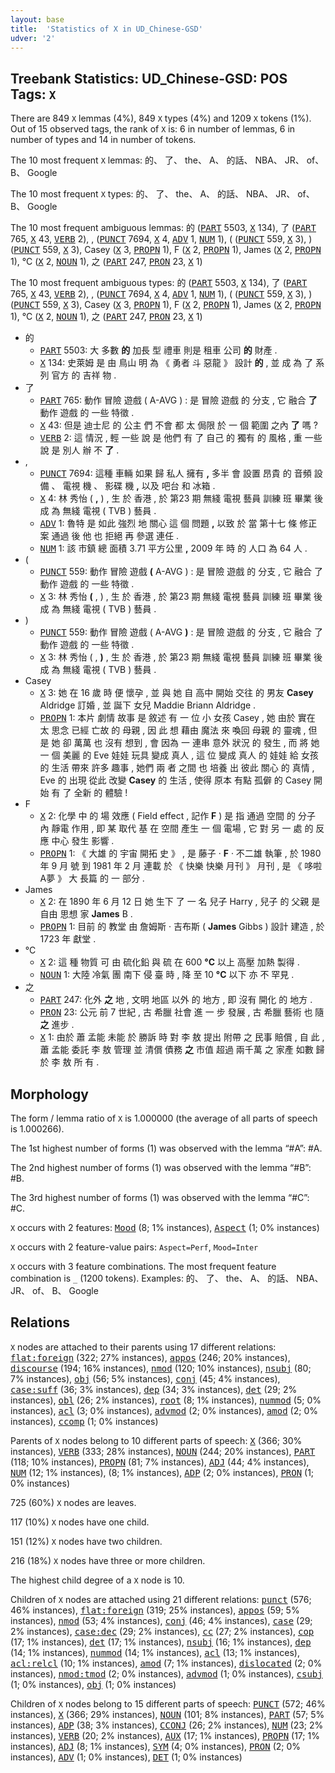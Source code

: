 ```yaml
---
layout: base
title:  'Statistics of X in UD_Chinese-GSD'
udver: '2'
---
```


## Treebank Statistics: UD_Chinese-GSD: POS Tags: `X`

There are 849 `X` lemmas (4%), 849 `X` types (4%) and 1209 `X` tokens (1%).
Out of 15 observed tags, the rank of `X` is: 6 in number of lemmas, 6 in number of types and 14 in number of tokens.

The 10 most frequent `X` lemmas: 的、 了、 the、 A、 的話、 NBA、 JR、 of、 B、 Google

The 10 most frequent `X` types:  的、 了、 the、 A、 的話、 NBA、 JR、 of、 B、 Google

The 10 most frequent ambiguous lemmas: 的 (<tt><a href="zh_gsd-pos-PART.html">PART</a></tt> 5503, <tt><a href="zh_gsd-pos-X.html">X</a></tt> 134), 了 (<tt><a href="zh_gsd-pos-PART.html">PART</a></tt> 765, <tt><a href="zh_gsd-pos-X.html">X</a></tt> 43, <tt><a href="zh_gsd-pos-VERB.html">VERB</a></tt> 2), , (<tt><a href="zh_gsd-pos-PUNCT.html">PUNCT</a></tt> 7694, <tt><a href="zh_gsd-pos-X.html">X</a></tt> 4, <tt><a href="zh_gsd-pos-ADV.html">ADV</a></tt> 1, <tt><a href="zh_gsd-pos-NUM.html">NUM</a></tt> 1), ( (<tt><a href="zh_gsd-pos-PUNCT.html">PUNCT</a></tt> 559, <tt><a href="zh_gsd-pos-X.html">X</a></tt> 3), ) (<tt><a href="zh_gsd-pos-PUNCT.html">PUNCT</a></tt> 559, <tt><a href="zh_gsd-pos-X.html">X</a></tt> 3), Casey (<tt><a href="zh_gsd-pos-X.html">X</a></tt> 3, <tt><a href="zh_gsd-pos-PROPN.html">PROPN</a></tt> 1), F (<tt><a href="zh_gsd-pos-X.html">X</a></tt> 2, <tt><a href="zh_gsd-pos-PROPN.html">PROPN</a></tt> 1), James (<tt><a href="zh_gsd-pos-X.html">X</a></tt> 2, <tt><a href="zh_gsd-pos-PROPN.html">PROPN</a></tt> 1), °C (<tt><a href="zh_gsd-pos-X.html">X</a></tt> 2, <tt><a href="zh_gsd-pos-NOUN.html">NOUN</a></tt> 1), 之 (<tt><a href="zh_gsd-pos-PART.html">PART</a></tt> 247, <tt><a href="zh_gsd-pos-PRON.html">PRON</a></tt> 23, <tt><a href="zh_gsd-pos-X.html">X</a></tt> 1)

The 10 most frequent ambiguous types:  的 (<tt><a href="zh_gsd-pos-PART.html">PART</a></tt> 5503, <tt><a href="zh_gsd-pos-X.html">X</a></tt> 134), 了 (<tt><a href="zh_gsd-pos-PART.html">PART</a></tt> 765, <tt><a href="zh_gsd-pos-X.html">X</a></tt> 43, <tt><a href="zh_gsd-pos-VERB.html">VERB</a></tt> 2), , (<tt><a href="zh_gsd-pos-PUNCT.html">PUNCT</a></tt> 7694, <tt><a href="zh_gsd-pos-X.html">X</a></tt> 4, <tt><a href="zh_gsd-pos-ADV.html">ADV</a></tt> 1, <tt><a href="zh_gsd-pos-NUM.html">NUM</a></tt> 1), ( (<tt><a href="zh_gsd-pos-PUNCT.html">PUNCT</a></tt> 559, <tt><a href="zh_gsd-pos-X.html">X</a></tt> 3), ) (<tt><a href="zh_gsd-pos-PUNCT.html">PUNCT</a></tt> 559, <tt><a href="zh_gsd-pos-X.html">X</a></tt> 3), Casey (<tt><a href="zh_gsd-pos-X.html">X</a></tt> 3, <tt><a href="zh_gsd-pos-PROPN.html">PROPN</a></tt> 1), F (<tt><a href="zh_gsd-pos-X.html">X</a></tt> 2, <tt><a href="zh_gsd-pos-PROPN.html">PROPN</a></tt> 1), James (<tt><a href="zh_gsd-pos-X.html">X</a></tt> 2, <tt><a href="zh_gsd-pos-PROPN.html">PROPN</a></tt> 1), °C (<tt><a href="zh_gsd-pos-X.html">X</a></tt> 2, <tt><a href="zh_gsd-pos-NOUN.html">NOUN</a></tt> 1), 之 (<tt><a href="zh_gsd-pos-PART.html">PART</a></tt> 247, <tt><a href="zh_gsd-pos-PRON.html">PRON</a></tt> 23, <tt><a href="zh_gsd-pos-X.html">X</a></tt> 1)


* 的
  * <tt><a href="zh_gsd-pos-PART.html">PART</a></tt> 5503: 大 多數 <b>的</b> 加長 型 禮車 則是 租車 公司 <b>的</b> 財產 .
  * <tt><a href="zh_gsd-pos-X.html">X</a></tt> 134: 史萊姆 是 由 鳥山 明 為 《 勇者 斗 惡龍 》 設計 <b>的</b> , 並 成 為 了 系列 官方 的 吉祥 物 .
* 了
  * <tt><a href="zh_gsd-pos-PART.html">PART</a></tt> 765: 動作 冒險 遊戲 ( A-AVG ) : 是 冒險 遊戲 的 分支 , 它 融合 <b>了</b> 動作 遊戲 的 一些 特徵 .
  * <tt><a href="zh_gsd-pos-X.html">X</a></tt> 43: 但是 迪士尼 的 公主 們 不會 都 太 侷限 於 一 個 範圍 之內 <b>了</b> 嗎 ?
  * <tt><a href="zh_gsd-pos-VERB.html">VERB</a></tt> 2: 這 情況 , 輕 一些 說 是 他們 有 了 自己 的 獨有 的 風格 , 重 一些 說 是 別人 辦 不 <b>了</b> .
* ,
  * <tt><a href="zh_gsd-pos-PUNCT.html">PUNCT</a></tt> 7694: 這種 車輛 如果 歸 私人 擁有 <b>,</b> 多半 會 設置 昂貴 的 音頻 設備 、 電視 機 、 影碟 機 <b>,</b> 以及 吧台 和 冰箱 .
  * <tt><a href="zh_gsd-pos-X.html">X</a></tt> 4: 林 秀怡 ( <b>,</b> ) , 生 於 香港 , 於 第23 期 無綫 電視 藝員 訓練 班 畢業 後 成 為 無綫 電視 ( TVB ) 藝員 .
  * <tt><a href="zh_gsd-pos-ADV.html">ADV</a></tt> 1: 魯特 是 如此 強烈 地 關心 這 個 問題 <b>,</b> 以致 於 當 第十七 條 修正 案 通過 後 他 也 拒絕 再 參選 連任 .
  * <tt><a href="zh_gsd-pos-NUM.html">NUM</a></tt> 1: 該 市鎮 總 面積 3.71 平方公里 <b>,</b> 2009 年 時 的 人口 為 64 人 .
* (
  * <tt><a href="zh_gsd-pos-PUNCT.html">PUNCT</a></tt> 559: 動作 冒險 遊戲 <b>(</b> A-AVG ) : 是 冒險 遊戲 的 分支 , 它 融合 了 動作 遊戲 的 一些 特徵 .
  * <tt><a href="zh_gsd-pos-X.html">X</a></tt> 3: 林 秀怡 <b>(</b> , ) , 生 於 香港 , 於 第23 期 無綫 電視 藝員 訓練 班 畢業 後 成 為 無綫 電視 ( TVB ) 藝員 .
* )
  * <tt><a href="zh_gsd-pos-PUNCT.html">PUNCT</a></tt> 559: 動作 冒險 遊戲 ( A-AVG <b>)</b> : 是 冒險 遊戲 的 分支 , 它 融合 了 動作 遊戲 的 一些 特徵 .
  * <tt><a href="zh_gsd-pos-X.html">X</a></tt> 3: 林 秀怡 ( , <b>)</b> , 生 於 香港 , 於 第23 期 無綫 電視 藝員 訓練 班 畢業 後 成 為 無綫 電視 ( TVB ) 藝員 .
* Casey
  * <tt><a href="zh_gsd-pos-X.html">X</a></tt> 3: 她 在 16 歲 時 便 懷孕 , 並 與 她 自 高中 開始 交往 的 男友 <b>Casey</b> Aldridge 訂婚 , 並 誕下 女兒 Maddie Briann Aldridge .
  * <tt><a href="zh_gsd-pos-PROPN.html">PROPN</a></tt> 1: 本片 劇情 故事 是 敘述 有 一 位 小 女孩 Casey , 她 由於 實在 太 思念 已經 亡故 的 母親 , 因 此 想 藉由 魔法 來 喚回 母親 的 靈魂 , 但是 她 卻 萬萬 也 沒有 想到 , 會 因為 一 連串 意外 狀況 的 發生 , 而 將 她 一 個 美麗 的 Eve 娃娃 玩具 變成 真人 , 這 位 變成 真人 的 娃娃 給 女孩 的 生活 帶來 許多 趣事 , 她們 兩 者 之間 也 培養 出 彼此 關心 的 真情 , Eve 的 出現 從此 改變 <b>Casey</b> 的 生活 , 使得 原本 有點 孤僻 的 Casey 開始 有 了 全新 的 體驗 !
* F
  * <tt><a href="zh_gsd-pos-X.html">X</a></tt> 2: 化學 中 的 場 效應 ( Field effect , 記作 <b>F</b> ) 是 指 通過 空間 的 分子 內 靜電 作用 , 即 某 取代 基 在 空間 產生 一 個 電場 , 它 對 另 一 處 的 反應 中心 發生 影響 .
  * <tt><a href="zh_gsd-pos-PROPN.html">PROPN</a></tt> 1: 《 大雄 的 宇宙 開拓 史 》 , 是 藤子 · <b>F</b> · 不二雄 執筆 , 於 1980 年 9 月 號 到 1981 年 2 月 連載 於 《 快樂 快樂 月刊 》 月刊 , 是 《 哆啦A夢 》 大 長篇 的 一 部分 .
* James
  * <tt><a href="zh_gsd-pos-X.html">X</a></tt> 2: 在 1890 年 6 月 12 日 她 生下 了 一 名 兒子 Harry , 兒子 的 父親 是 自由 思想 家 <b>James</b> B .
  * <tt><a href="zh_gsd-pos-PROPN.html">PROPN</a></tt> 1: 目前 的 教堂 由 詹姆斯 · 吉布斯 ( <b>James</b> Gibbs ) 設計 建造 , 於 1723 年 獻堂 .
* °C
  * <tt><a href="zh_gsd-pos-X.html">X</a></tt> 2: 這 種 物質 可 由 硫化鉛 與 硫 在 600 <b>°C</b> 以上 高壓 加熱 製得 .
  * <tt><a href="zh_gsd-pos-NOUN.html">NOUN</a></tt> 1: 大陸 冷氣 團 南下 侵 臺 時 , 降 至 10 <b>°C</b> 以下 亦 不 罕見 .
* 之
  * <tt><a href="zh_gsd-pos-PART.html">PART</a></tt> 247: 化外 <b>之</b> 地 , 文明 地區 以外 的 地方 , 即 沒有 開化 的 地方 .
  * <tt><a href="zh_gsd-pos-PRON.html">PRON</a></tt> 23: 公元 前 7 世紀 , 古 希臘 社會 進 一 步 發展 , 古 希臘 藝術 也 隨 <b>之</b> 進步 .
  * <tt><a href="zh_gsd-pos-X.html">X</a></tt> 1: 由於 蕭 孟能 未能 於 勝訴 時 對 李 敖 提出 附帶 之 民事 賠償 , 自 此 , 蕭 孟能 委託 李 敖 管理 並 清償 債務 <b>之</b> 市值 超過 兩千萬 之 家產 如數 歸 於 李 敖 所 有 .

## Morphology

The form / lemma ratio of `X` is 1.000000 (the average of all parts of speech is 1.000266).

The 1st highest number of forms (1) was observed with the lemma “#A”: #A.

The 2nd highest number of forms (1) was observed with the lemma “#B”: #B.

The 3rd highest number of forms (1) was observed with the lemma “#C”: #C.

`X` occurs with 2 features: <tt><a href="zh_gsd-feat-Mood.html">Mood</a></tt> (8; 1% instances), <tt><a href="zh_gsd-feat-Aspect.html">Aspect</a></tt> (1; 0% instances)

`X` occurs with 2 feature-value pairs: `Aspect=Perf`, `Mood=Inter`

`X` occurs with 3 feature combinations.
The most frequent feature combination is `_` (1200 tokens).
Examples: 的、 了、 the、 A、 的話、 NBA、 JR、 of、 B、 Google


## Relations

`X` nodes are attached to their parents using 17 different relations: <tt><a href="zh_gsd-dep-flat-foreign.html">flat:foreign</a></tt> (322; 27% instances), <tt><a href="zh_gsd-dep-appos.html">appos</a></tt> (246; 20% instances), <tt><a href="zh_gsd-dep-discourse.html">discourse</a></tt> (194; 16% instances), <tt><a href="zh_gsd-dep-nmod.html">nmod</a></tt> (120; 10% instances), <tt><a href="zh_gsd-dep-nsubj.html">nsubj</a></tt> (80; 7% instances), <tt><a href="zh_gsd-dep-obj.html">obj</a></tt> (56; 5% instances), <tt><a href="zh_gsd-dep-conj.html">conj</a></tt> (45; 4% instances), <tt><a href="zh_gsd-dep-case-suff.html">case:suff</a></tt> (36; 3% instances), <tt><a href="zh_gsd-dep-dep.html">dep</a></tt> (34; 3% instances), <tt><a href="zh_gsd-dep-det.html">det</a></tt> (29; 2% instances), <tt><a href="zh_gsd-dep-obl.html">obl</a></tt> (26; 2% instances), <tt><a href="zh_gsd-dep-root.html">root</a></tt> (8; 1% instances), <tt><a href="zh_gsd-dep-nummod.html">nummod</a></tt> (5; 0% instances), <tt><a href="zh_gsd-dep-acl.html">acl</a></tt> (3; 0% instances), <tt><a href="zh_gsd-dep-advmod.html">advmod</a></tt> (2; 0% instances), <tt><a href="zh_gsd-dep-amod.html">amod</a></tt> (2; 0% instances), <tt><a href="zh_gsd-dep-ccomp.html">ccomp</a></tt> (1; 0% instances)

Parents of `X` nodes belong to 10 different parts of speech: <tt><a href="zh_gsd-pos-X.html">X</a></tt> (366; 30% instances), <tt><a href="zh_gsd-pos-VERB.html">VERB</a></tt> (333; 28% instances), <tt><a href="zh_gsd-pos-NOUN.html">NOUN</a></tt> (244; 20% instances), <tt><a href="zh_gsd-pos-PART.html">PART</a></tt> (118; 10% instances), <tt><a href="zh_gsd-pos-PROPN.html">PROPN</a></tt> (81; 7% instances), <tt><a href="zh_gsd-pos-ADJ.html">ADJ</a></tt> (44; 4% instances), <tt><a href="zh_gsd-pos-NUM.html">NUM</a></tt> (12; 1% instances),  (8; 1% instances), <tt><a href="zh_gsd-pos-ADP.html">ADP</a></tt> (2; 0% instances), <tt><a href="zh_gsd-pos-PRON.html">PRON</a></tt> (1; 0% instances)

725 (60%) `X` nodes are leaves.

117 (10%) `X` nodes have one child.

151 (12%) `X` nodes have two children.

216 (18%) `X` nodes have three or more children.

The highest child degree of a `X` node is 10.

Children of `X` nodes are attached using 21 different relations: <tt><a href="zh_gsd-dep-punct.html">punct</a></tt> (576; 46% instances), <tt><a href="zh_gsd-dep-flat-foreign.html">flat:foreign</a></tt> (319; 25% instances), <tt><a href="zh_gsd-dep-appos.html">appos</a></tt> (59; 5% instances), <tt><a href="zh_gsd-dep-nmod.html">nmod</a></tt> (53; 4% instances), <tt><a href="zh_gsd-dep-conj.html">conj</a></tt> (46; 4% instances), <tt><a href="zh_gsd-dep-case.html">case</a></tt> (29; 2% instances), <tt><a href="zh_gsd-dep-case-dec.html">case:dec</a></tt> (29; 2% instances), <tt><a href="zh_gsd-dep-cc.html">cc</a></tt> (27; 2% instances), <tt><a href="zh_gsd-dep-cop.html">cop</a></tt> (17; 1% instances), <tt><a href="zh_gsd-dep-det.html">det</a></tt> (17; 1% instances), <tt><a href="zh_gsd-dep-nsubj.html">nsubj</a></tt> (16; 1% instances), <tt><a href="zh_gsd-dep-dep.html">dep</a></tt> (14; 1% instances), <tt><a href="zh_gsd-dep-nummod.html">nummod</a></tt> (14; 1% instances), <tt><a href="zh_gsd-dep-acl.html">acl</a></tt> (13; 1% instances), <tt><a href="zh_gsd-dep-acl-relcl.html">acl:relcl</a></tt> (10; 1% instances), <tt><a href="zh_gsd-dep-amod.html">amod</a></tt> (7; 1% instances), <tt><a href="zh_gsd-dep-dislocated.html">dislocated</a></tt> (2; 0% instances), <tt><a href="zh_gsd-dep-nmod-tmod.html">nmod:tmod</a></tt> (2; 0% instances), <tt><a href="zh_gsd-dep-advmod.html">advmod</a></tt> (1; 0% instances), <tt><a href="zh_gsd-dep-csubj.html">csubj</a></tt> (1; 0% instances), <tt><a href="zh_gsd-dep-obj.html">obj</a></tt> (1; 0% instances)

Children of `X` nodes belong to 15 different parts of speech: <tt><a href="zh_gsd-pos-PUNCT.html">PUNCT</a></tt> (572; 46% instances), <tt><a href="zh_gsd-pos-X.html">X</a></tt> (366; 29% instances), <tt><a href="zh_gsd-pos-NOUN.html">NOUN</a></tt> (101; 8% instances), <tt><a href="zh_gsd-pos-PART.html">PART</a></tt> (57; 5% instances), <tt><a href="zh_gsd-pos-ADP.html">ADP</a></tt> (38; 3% instances), <tt><a href="zh_gsd-pos-CCONJ.html">CCONJ</a></tt> (26; 2% instances), <tt><a href="zh_gsd-pos-NUM.html">NUM</a></tt> (23; 2% instances), <tt><a href="zh_gsd-pos-VERB.html">VERB</a></tt> (20; 2% instances), <tt><a href="zh_gsd-pos-AUX.html">AUX</a></tt> (17; 1% instances), <tt><a href="zh_gsd-pos-PROPN.html">PROPN</a></tt> (17; 1% instances), <tt><a href="zh_gsd-pos-ADJ.html">ADJ</a></tt> (8; 1% instances), <tt><a href="zh_gsd-pos-SYM.html">SYM</a></tt> (4; 0% instances), <tt><a href="zh_gsd-pos-PRON.html">PRON</a></tt> (2; 0% instances), <tt><a href="zh_gsd-pos-ADV.html">ADV</a></tt> (1; 0% instances), <tt><a href="zh_gsd-pos-DET.html">DET</a></tt> (1; 0% instances)

